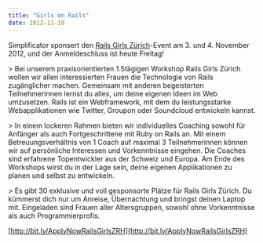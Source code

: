 ```yaml
---
title: "Girls on Rails"
date: 2012-11-18
---
```


Simplificator sponsert den [Rails Girls Zürich](http://railsgirls.ch)\-Event am 3. und 4. November 2012, und der Anmeldeschluss ist heute Freitag!

\> Bei unserem praxisorientierten 1.5­tägigen Workshop Rails Girls Zürich wollen wir allen interessierten Frauen die Technologie von Rails zugänglicher machen. Gemeinsam mit anderen begeisterten Teilnehmerinnen lernst du alles, um deine eigenen Ideen im Web umzusetzen. Rails ist ein Webframework, mit dem du leistungsstarke Webapplikationen wie Twitter, Groupon oder Soundcloud entwickeln kannst.

\> In einem lockeren Rahmen bieten wir individuelles Coaching sowohl für Anfänger als auch Fortgeschrittene mit Ruby on Rails an. Mit einem Betreuungsverhältnis von 1 Coach auf maximal 3 Teilnehmerinnen können wir auf persönliche Interessen und Vorkenntnisse eingehen. Die Coaches sind erfahrene Topentwickler aus der Schweiz und Europa. Am Ende des Workshops wirst du in der Lage sein, deine eigenen Applikationen zu planen und selbst zu entwickeln.

\> Es gibt 30 exklusive und voll gesponsorte Plätze für Rails Girls Zürich. Du kümmerst dich nur um Anreise, Übernachtung und bringst deinen Laptop mit. Eingeladen sind Frauen aller Altersgruppen, sowohl ohne Vorkenntnisse als auch Programmierprofis.

[http://bit.ly/ApplyNowRailsGirlsZRH](http://bit.ly/ApplyNowRailsGirlsZRH)
